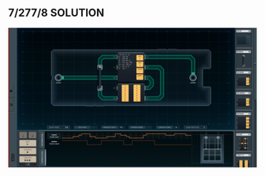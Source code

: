 7/277/8 SOLUTION
----------------

![screenshot0](https://github.com/shiawasenahikari/Shenzhen-IO-Solutions/blob/master/023-pollution-sensing-smart-window/screenshot0.png)
